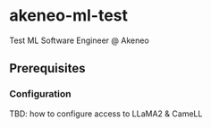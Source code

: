 # akeneo-ml-test
Test ML Software Engineer @ Akeneo


## Prerequisites

### Configuration

TBD: how to configure access to LLaMA2 & CameLL